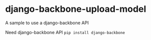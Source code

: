django-backbone-upload-model
============================

A sample to use a django-backbone API

Need django-backbone API
```pip install django-backbone```
